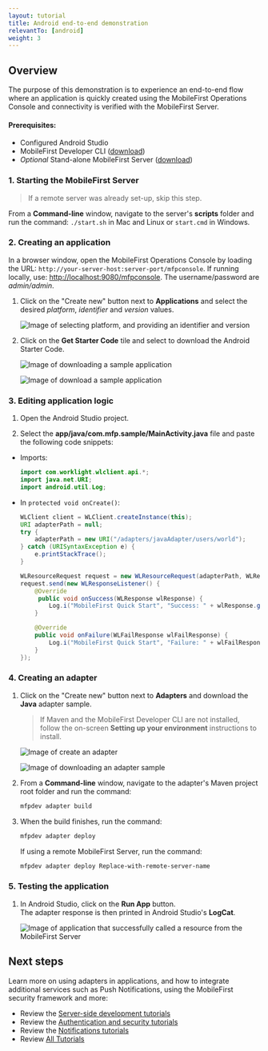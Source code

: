 ```yaml
---
layout: tutorial
title: Android end-to-end demonstration
relevantTo: [android]
weight: 3
---
```

## Overview
The purpose of this demonstration is to experience an end-to-end flow where an application is quickly created using the MobileFirst Operations Console and connectivity is verified with the MobileFirst Server.

#### Prerequisites:

* Configured Android Studio
* MobileFirst Developer CLI ([download]({{site.baseurl}}/downloads))
* *Optional* Stand-alone MobileFirst Server ([download]({{site.baseurl}}/downloads))

### 1. Starting the MobileFirst Server

> If a remote server was already set-up, skip this step.

From a **Command-line** window, navigate to the server's **scripts** folder and run the command: `./start.sh` in Mac and Linux or `start.cmd` in Windows.

### 2. Creating an application

In a browser window, open the MobileFirst Operations Console by loading the URL: `http://your-server-host:server-port/mfpconsole`. If running locally, use: [http://localhost:9080/mfpconsole](http://localhost:9080/mfpconsole). The username/password are *admin/admin*.
 
1. Click on the "Create new" button next to **Applications** and select the desired *platform*, *identifier* and *version* values.

    ![Image of selecting platform, and providing an identifier and version](create-an-application.png)
 
2. Click on the **Get Starter Code** tile and select to download the Android Starter Code.

    ![Image of downloading a sample application](download-sample-application.png)
    
    ![Image of download a sample application](download-application-code.png)

### 3. Editing application logic

1. Open the Android Studio project.

2. Select the **app/java/com.mfp.sample/MainActivity.java** file and paste the following code snippets:

* Imports:

    ```java
    import com.worklight.wlclient.api.*;
    import java.net.URI;
    import android.util.Log;
    ```
    
* In `protected void onCreate()`:

    ```java
    WLClient client = WLClient.createInstance(this);
    URI adapterPath = null;
    try {
        adapterPath = new URI("/adapters/javaAdapter/users/world");
    } catch (URISyntaxException e) {
        e.printStackTrace();
    }
    
    WLResourceRequest request = new WLResourceRequest(adapterPath, WLResourceRequest.GET);
    request.send(new WLResponseListener() {
        @Override
         public void onSuccess(WLResponse wlResponse) {
            Log.i("MobileFirst Quick Start", "Success: " + wlResponse.getResponseText());
        }

        @Override
        public void onFailure(WLFailResponse wlFailResponse) {
            Log.i("MobileFirst Quick Start", "Failure: " + wlFailResponse.getErrorMsg());
        }
    });
    ```

### 4. Creating an adapter

1. Click on the "Create new" button next to **Adapters** and download the **Java** adapter sample.

    > If Maven and the MobileFirst Developer CLI are not installed, follow the on-screen **Setting up your environment** instructions to install.

    ![Image of create an adapter](create-an-adapter.png)
    
    ![Image of downloading an adapter sample](download-adapter-code.png)

2. From a **Command-line** window, navigate to the adapter's Maven project root folder and run the command: 

    ```bash
    mfpdev adapter build
    ```

3. When the build finishes, run the command:

    ```bash
    mfpdev adapter deploy
    ```

    If using a remote MobileFirst Server, run the command:

    ```bash
    mfpdev adapter deploy Replace-with-remote-server-name
    ```

### 5. Testing the application

1. In Android Studio, click on the **Run App** button.  
The adapter response is then printed in Android Studio's **LogCat**.

    ![Image of application that successfully called a resource from the MobileFirst Server ](success_response.png)

## Next steps
Learn more on using adapters in applications, and how to integrate additional services such as Push Notifications, using the MobileFirst security framework and more:

- Review the [Server-side development tutorials](../../server-side-development/)
- Review the [Authentication and security tutorials](../../authentication-and-security/)
- Review the [Notifications tutorials](../../notifications/)
- Review [All Tutorials](../../all-tutorials)
